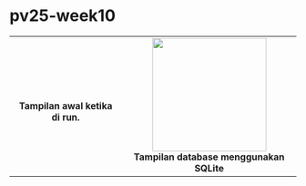 # pv25-week10

<table align="center">
  <tr>
    <td align="center">
      <![image](https://github.com/user-attachments/assets/0af957ae-e508-4a57-8f2b-98607e458181)/><br>
      <b>Tampilan awal ketika di run.</b>
    </td>
    <td align="center">
      <img src="db_sqlite.png" width="200"/><br>
      <b>Tampilan database menggunakan SQLite</b>
    </td>
  </tr>

